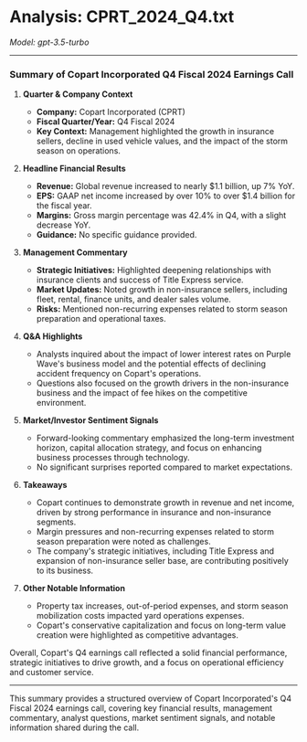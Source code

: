 # Analysis: CPRT_2024_Q4.txt

*Model: gpt-3.5-turbo*

---

### Summary of Copart Incorporated Q4 Fiscal 2024 Earnings Call

1. **Quarter & Company Context**
   - **Company:** Copart Incorporated (CPRT)
   - **Fiscal Quarter/Year:** Q4 Fiscal 2024
   - **Key Context:** Management highlighted the growth in insurance sellers, decline in used vehicle values, and the impact of the storm season on operations.

2. **Headline Financial Results**
   - **Revenue:** Global revenue increased to nearly $1.1 billion, up 7% YoY.
   - **EPS:** GAAP net income increased by over 10% to over $1.4 billion for the fiscal year.
   - **Margins:** Gross margin percentage was 42.4% in Q4, with a slight decrease YoY.
   - **Guidance:** No specific guidance provided.

3. **Management Commentary**
   - **Strategic Initiatives:** Highlighted deepening relationships with insurance clients and success of Title Express service.
   - **Market Updates:** Noted growth in non-insurance sellers, including fleet, rental, finance units, and dealer sales volume.
   - **Risks:** Mentioned non-recurring expenses related to storm season preparation and operational taxes.

4. **Q&A Highlights**
   - Analysts inquired about the impact of lower interest rates on Purple Wave's business model and the potential effects of declining accident frequency on Copart's operations.
   - Questions also focused on the growth drivers in the non-insurance business and the impact of fee hikes on the competitive environment.

5. **Market/Investor Sentiment Signals**
   - Forward-looking commentary emphasized the long-term investment horizon, capital allocation strategy, and focus on enhancing business processes through technology.
   - No significant surprises reported compared to market expectations.

6. **Takeaways**
   - Copart continues to demonstrate growth in revenue and net income, driven by strong performance in insurance and non-insurance segments.
   - Margin pressures and non-recurring expenses related to storm season preparation were noted as challenges.
   - The company's strategic initiatives, including Title Express and expansion of non-insurance seller base, are contributing positively to its business.

7. **Other Notable Information**
   - Property tax increases, out-of-period expenses, and storm season mobilization costs impacted yard operations expenses.
   - Copart's conservative capitalization and focus on long-term value creation were highlighted as competitive advantages.

Overall, Copart's Q4 earnings call reflected a solid financial performance, strategic initiatives to drive growth, and a focus on operational efficiency and customer service.

---
This summary provides a structured overview of Copart Incorporated's Q4 Fiscal 2024 earnings call, covering key financial results, management commentary, analyst questions, market sentiment signals, and notable information shared during the call.